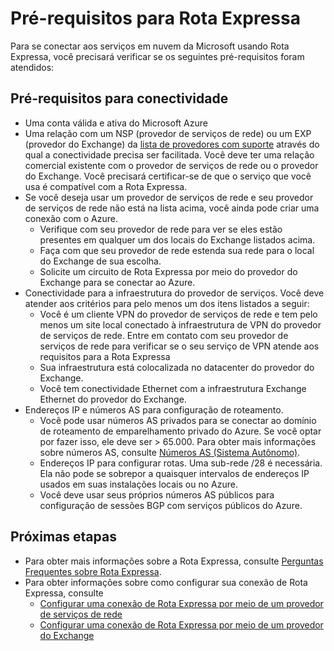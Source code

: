 <properties
   pageTitle="Pré-requisitos para a adoção de Rota Expressa"
   description="Esta página fornece uma lista dos requisitos a serem atendidos antes que você pode solicitar um circuito de Rota Expressa"
   documentationCenter="na"
   services="expressroute"
   authors="cherylmc"
   manager="adinah"
   editor="tysonn"/>
<tags
   ms.service="expressroute"
   ms.devlang="na"
   ms.topic="get-started-article" 
   ms.tgt_pltfrm="na"
   ms.workload="infrastructure-services"
   ms.date="05/06/2015"
   ms.author="cherylmc"/>


# Pré-requisitos para Rota Expressa  

Para se conectar aos serviços em nuvem da Microsoft usando Rota Expressa, você precisará verificar se os seguintes pré-requisitos foram atendidos:

## Pré-requisitos para conectividade

- Uma conta válida e ativa do Microsoft Azure
- Uma relação com um NSP (provedor de serviços de rede) ou um EXP (provedor do Exchange) da [lista de provedores com suporte](expressroute-locations.md) através do qual a conectividade precisa ser facilitada. Você deve ter uma relação comercial existente com o provedor de serviços de rede ou o provedor do Exchange. Você precisará certificar-se de que o serviço que você usa é compatível com a Rota Expressa.
- Se você deseja usar um provedor de serviços de rede e seu provedor de serviços de rede não está na lista acima, você ainda pode criar uma conexão com o Azure.
	- Verifique com seu provedor de rede para ver se eles estão presentes em qualquer um dos locais do Exchange listados acima.
	- Faça com que seu provedor de rede estenda sua rede para o local do Exchange de sua escolha.
	- Solicite um circuito de Rota Expressa por meio do provedor do Exchange para se conectar ao Azure.
- Conectividade para a infraestrutura do provedor de serviços. Você deve atender aos critérios para pelo menos um dos itens listados a seguir:
	- Você é um cliente VPN do provedor de serviços de rede e tem pelo menos um site local conectado à infraestrutura de VPN do provedor de serviços de rede. Entre em contato com seu provedor de serviços de rede para verificar se o seu serviço de VPN atende aos requisitos para a Rota Expressa
	- Sua infraestrutura está colocalizada no datacenter do provedor do Exchange.
	- Você tem conectividade Ethernet com a infraestrutura Exchange Ethernet do provedor do Exchange.
- Endereços IP e números AS para configuração de roteamento.
	- Você pode usar números AS privados para se conectar ao domínio de roteamento de emparelhamento privado do Azure. Se você optar por fazer isso, ele deve ser > 65.000. Para obter mais informações sobre números AS, consulte [Números AS (Sistema Autônomo)](http://www.iana.org/assignments/as-numbers/as-numbers.xhtml).
	- Endereços IP para configurar rotas. Uma sub-rede /28 é necessária. Ela não pode se sobrepor a quaisquer intervalos de endereços IP usados em suas instalações locais ou no Azure.
	- Você deve usar seus próprios números AS públicos para configuração de sessões BGP com serviços públicos do Azure.

## Próximas etapas

- Para obter mais informações sobre a Rota Expressa, consulte [Perguntas Frequentes sobre Rota Expressa](expressroute-faqs.md).
- Para obter informações sobre como configurar sua conexão de Rota Expressa, consulte
	- [Configurar uma conexão de Rota Expressa por meio de um provedor de serviços de rede](expressroute-configuring-nsps.md)
	- [Configurar uma conexão de Rota Expressa por meio de um provedor do Exchange](expressroute-configuring-exps.md)
 

<!---HONumber=July15_HO4-->